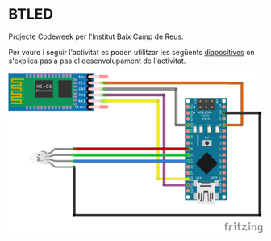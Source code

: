 # BTLED
Projecte Codeweek per l'Institut Baix Camp de Reus.

Per veure i seguir l'activitat es poden utilitzar les següents [diapositives](https://github.com/adalmau/BTLED/blob/master/Codeweek.pdf) on s'explica pas a pas el desenvolupament de l'activitat.

![Protoboard](https://github.com/adalmau/BTLED/blob/master/protoboard.png)
